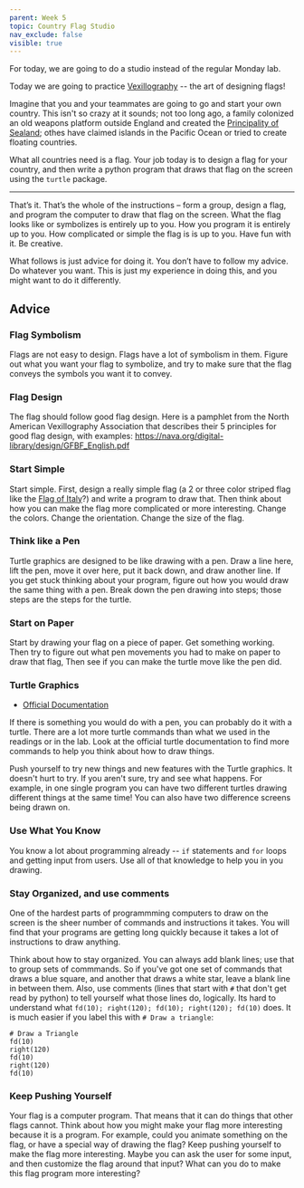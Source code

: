 ```yaml
---
parent: Week 5
topic: Country Flag Studio
nav_exclude: false
visible: true
---
```


For today, we are going to do a studio instead of the regular Monday lab.

Today we are going to practice [Vexillography](https://en.wikipedia.org/wiki/Vexillography) -- the art of designing flags!

Imagine that you and your teammates are going to go and start your own country.  This isn't so crazy at it sounds; not
too long ago, a family colonized an old weapons platform outside England and created the [Principality of
Sealand](https://en.wikipedia.org/wiki/Principality_of_Sealand); othes have claimed islands in the Pacific Ocean or
tried to create floating countries.

What all countries need is a flag. Your job today is to design a flag for your country, and then write a python
program that draws that flag on the screen using the `turtle` package.  

---

That’s it. That’s the whole of the instructions – form a group, design a flag, and program the computer to draw that
flag on the screen. What the flag looks like or symbolizes is entirely up to you. How you program it is entirely
up to you. How complicated or simple the flag is is up to you. Have fun with it. Be creative.

What follows is just advice for doing it. You don’t have to follow my advice. Do whatever you want. This is just my
experience in doing this, and you might want to do it differently.

## Advice

### Flag Symbolism

Flags are not easy to design.  Flags have a lot of symbolism in them.  Figure out what you want your flag to symbolize,
and try to make sure that the flag conveys the symbols you want it to convey.

### Flag Design

The flag should follow good flag design.  Here is a pamphlet from the North American Vexillography Association that
describes their 5 principles for good flag design, with examples: <https://nava.org/digital-library/design/GFBF_English.pdf>

### Start Simple

Start simple.  First, design a really simple flag (a 2 or three color striped flag like the [Flag of
Italy](https://en.wikipedia.org/wiki/Flag_of_Italy)?) and write a program to draw that.  Then think about how you can
make the flag more complicated or more interesting.  Change the colors.  Change the orientation.  Change the size of the
flag.

### Think like a Pen

Turtle graphics are designed to be like drawing with a pen.  Draw a line here, lift the pen, move it over here, put it
back down, and draw another line. If you get stuck thinking about your program, figure out how you would draw the same
thing with a pen.  Break down the pen drawing into steps; those steps are the steps for the turtle.

### Start on Paper

Start by drawing your flag on a piece of paper. Get something working.  Then try to figure out what pen movements you
had to make on paper to draw that flag,  Then see if you can make the turtle move like the pen did.


### Turtle Graphics

* [Official Documentation](https://docs.python.org/3/library/turtle.html)

If there is something you would do with a pen, you can probably do it with a turtle.  There are a lot more turtle
commands than what we used in the readings or in the lab.  Look at the official turtle documentation to find more
commands to help you think about how to draw things.  

Push yourself to try new things and new features with the Turtle graphics.  It doesn't hurt to try.  If you aren't sure,
try and see what happens.  For example, in one single program you can have two different turtles drawing different
things at the same time!  You can also have two difference screens being drawn on.    

### Use What You Know

You know a lot about programming already -- `if` statements and `for` loops and getting input from users.   Use all of
that knowledge to help you in you drawing.

### Stay Organized, and use comments

One of the hardest parts of programmming computers to draw on the screen is the sheer number of commands and
instructions it takes.  You will find that your programs are getting long quickly because it takes a lot of instructions
to draw anything.

Think about how to stay organized.  You can always add blank lines; use that to group sets of commmands.  So if you've
got one set of commands that draws a blue square, and another that draws a white star, leave a blank line in between
them.  Also, use comments (lines that start with `#` that don't get read by python) to tell yourself what those lines
do, logically.   Its hard to understand what `fd(10); right(120); fd(10); right(120); fd(10)` does.  It is much easier
if you label this with `# Draw a triangle`:

```
# Draw a Triangle
fd(10)
right(120)
fd(10)
right(120)
fd(10)
```


### Keep Pushing Yourself

Your flag is a computer program.  That means that it can do things that other flags cannot.  Think about how you might
make your flag more interesting because it is a program. For example, could you animate something on the flag, or have a
special way of drawing the flag? Keep pushing yourself to make the flag more interesting.   Maybe you can ask the user
for some input, and then customize the flag around that input?  What can you do to make this flag program more interesting?



